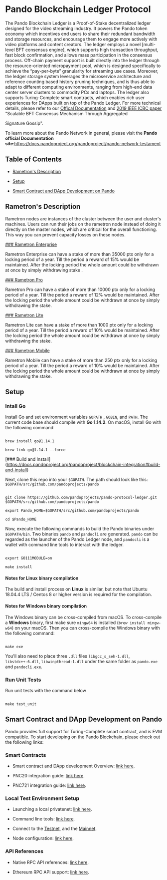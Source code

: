 
# Pando Blockchain Ledger Protocol

  

The Pando Blockchain Ledger is a Proof-of-Stake decentralized ledger designed for the video streaming industry. It powers the Pando token economy which incentives end users to share their redundant bandwidth and storage resources, and encourage them to engage more actively with video platforms and content creators. The ledger employs a novel [multi-level BFT consensus engine], which supports high transaction throughput, fast block confirmation, and allows mass participation in the consensus process. Off-chain payment support is built directly into the ledger through the resource-oriented micropayment pool, which is designed specifically to achieve the “pay-per-byte” granularity for streaming use cases. Moreover, the ledger storage system leverages the microservice architecture and reference counting based history pruning techniques, and is thus able to adapt to different computing environments, ranging from high-end data center server clusters to commodity PCs and laptops. The ledger also supports Turing-Complete smart contracts, which enables rich user experiences for DApps built on top of the Pando Ledger. For more technical details, please refer to our [Offical Documentation](https://docs.pandoproject.org/) and [2019 IEEE ICBC paper](https://arxiv.org/pdf/1911.04698.pdf) "Scalable BFT Consensus Mechanism Through Aggregated

Signature Gossip".

  

To learn more about the Pando Network in general, please visit the **Pando official Documentation site**:https://docs.pandoproject.org/pandoproject/pando-network-testament

  

## Table of Contents

- [Rametron's Description](#Rametron's-Description)

- [Setup](#setup)

- [Smart Contract and DApp Development on Pando](#smart-contract-and-dapp-development-on-pando)

  

## Rametron's Description


Rametron nodes are instances of the cluster between the user and cluster's machines. Users can run their jobs on the rametron node instead of doing it directly on the master nodes, which are critical for the overall functioning. This way you can prevent capacity losses on these nodes.
  

[### Rametron Enterprise](https://docs.pandoproject.org/pandoproject/rametron-node/network-layering-rametrons#1.-rametron-enterprises-layer) 

Rametron Enterprise can have a stake of more than 35000 ptx only for a locking period of a year. Till the period a reward of 15% would be maintained. After the locking period the whole amount could be withdrawn at once by simply withdrawing stake .

[### Rametron Pro](https://docs.pandoproject.org/pandoproject/rametron-node/network-layering-rametrons#2.-rametron-pro-layer)

Rametron Pro can have a stake of more than 10000 ptx only for a locking period of a year. Till the period a reward of 12% would be maintained. After the locking period the whole amount could be withdrawn at once by simply withdrawing the stake.

[### Rametron Lite](https://docs.pandoproject.org/pandoproject/rametron-node/network-layering-rametrons#rametron-lite-layer)

Rametron Lite can have a stake of more than 1000 ptx only for a locking period of a year. Till the period a reward of 10% would be maintained. After the locking period the whole amount could be withdrawn at once by simply withdrawing the stake.

[### Rametron Mobile](https://docs.pandoproject.org/pandoproject/rametron-node/network-layering-rametrons#rametron-mobile-layer)

Rametron Mobile  can have a stake of more than 250 ptx only for a locking period of a year. Till the period a reward of 10% would be maintained. After the locking period the whole amount could be withdrawn at once by simply withdrawing the stake.




  

## Setup

  

### Intall Go

  

Install Go and set environment variables `GOPATH` , `GOBIN`, and `PATH`. The current code base should compile with **Go 1.14.2**. On macOS, install Go with the following command

  

```

brew install go@1.14.1

brew link go@1.14.1 --force

```

  

[### Build and Install] (https://docs.pandoproject.org/pandoproject/blockchain-integration#build-and-install)

  

Next, clone this repo into your `$GOPATH`. The path should look like this: `$GOPATH/src/github.com/pandoprojects/pando`

  

```

git clone https://github.com/pandoprojects/pando-protocol-ledger.git $GOPATH/src/github.com/pandoprojects/pando

export Pando_HOME=$GOPATH/src/github.com/pandoprojects/pando

cd $Pando_HOME

```

  

Now, execute the following commands to build the Pando binaries under `$GOPATH/bin`. Two binaries `pando` and `pandocli` are generated. `pando` can be regarded as the launcher of the Pando Ledger node, and `pandocli` is a wallet with command line tools to interact with the ledger.

  

```

export GO111MODULE=on

make install

```

  

#### Notes for Linux binary compilation

The build and install process on **Linux** is similar, but note that Ubuntu 18.04.4 LTS / Centos 8 or higher version is required for the compilation.

  

#### Notes for Windows binary compilation

The Windows binary can be cross-compiled from macOS. To cross-compile a **Windows** binary, first make sure `mingw64` is installed (`brew install mingw-w64`) on your macOS. Then you can cross-compile the Windows binary with the following command:

  

```

make exe

```

  

You'll also need to place three `.dll` files `libgcc_s_seh-1.dll`, `libstdc++-6.dll`, `libwinpthread-1.dll` under the same folder as `pando.exe` and `pandocli.exe`.

  
  

### Run Unit Tests

Run unit tests with the command below

```

make test_unit

```

  

## Smart Contract and DApp Development on Pando

  

Pando provides full support for Turing-Complete smart contract, and is EVM compatible. To start developing on the Pando Blockchain, please check out the following links:

  

### Smart Contracts

* Smart contract and DApp development Overview: [link here](https://docs.pandoproject.org/pandoproject/smart-contracts).

* PNC20 integration guide: [link here](https://docs.pandoproject.org/pandoproject/smart-contracts/pnc-20).

* PNC721 integration guide: [link here](https://docs.pandoproject.org/pandoproject/smart-contracts/pnc-721).


### Local Test Environment Setup

* Launching a local privatenet: [link here](https://docs.pandoproject.org/pandoproject/blockchain-integration#launch-a-local-private-net).

* Command line tools: [link here](https://docs.pandoproject.org/pandoproject/blockchain-integration/command-line-tool).

* Connect to the [Testnet](https://docs.pandoproject.org/pandoproject/blockchain-integration/connect-to-the-testnet-and-mainnet#connect-to-the-testnet), and the [Mainnet](https://docs.pandoproject.org/pandoproject/blockchain-integration/connect-to-the-testnet-and-mainnet#connect-to-the-mainnet).

* Node configuration: [link here](https://docs.pandoproject.org/pandoproject/blockchain-integration/configuration).

  

### API References

* Native RPC API references: [link here](https://chainapi.pandoproject.org/#e3785136-4a50-4472-9226-7ac827a0fbf4).

* Ethereum RPC API support: [link here](https://docs.pandoproject.org/pandoproject/smart-contracts/ethereum-rpc-api-support).
